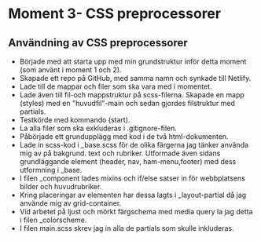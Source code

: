 # Moment 3- CSS preprocessorer
## Användning av CSS preprocessorer

- Började med att starta upp med min grundstruktur inför detta moment (som använt i moment 1 och 2).
- Skapade ett repo på GitHub, med samma namn och synkade till Netlify. 
- Lade till de mappar och filer som ska vara med i momentet. 
- Lade även till fil-och mappstruktur på scss-filerna. Skapade en mapp (styles) med en "huvudfil"-main och sedan gjordes filstruktur med partials. 
- Testkörde med kommando (start).
- La alla filer som ska exkluderas i .gitignore-filen. 
- Påbörjade ett grundupplägg med kod i de två html-dokumenten.
- Lade in scss-kod i _base.scss för de olika färgerna jag tänker använda mig av på bakgrund. text och rubriker. Utformade även sidans grundläggande element (header, nav, ham-menu,footer) med dess utformning i _base.
- I filen _component lades mixins och if/else satser in för webbplatsens bilder och huvudrubriker.
- Kring placeringar av elementen har dessa lagts i _layout-partial då jag använde mig av grid-container. 
- Vid arbetet på ljust och mörkt färgschema med media query la jag detta i filen _colorscheme.
- I filen main.scss skrev jag in alla de partials som skulle inkluderas. 

